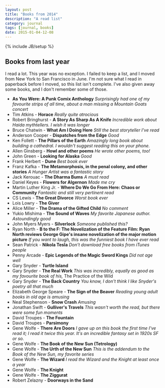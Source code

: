 ```yaml
---
layout: post
title: "Books from 2014"
description: "A read list"
category: journal
tags: [journal, books]
date: 2015-01-04-12-08
---
```

{% include JB/setup %}

## Books from last year

I read a lot. This year was no exception. I failed to keep a list, and I moved from New York to San Francisco in June. I'm not sure what I read in paperback before I moved, so this list isn't complete. I've also given away some books, and I don't remember some of those. 

 * **As You Were: A Punk Comix Anthology** _Surprisingly had one of my favourite strips of all time, about a man missing a Mountain Goats concert_
 * Tim Atkins - **Horace** _Really quite atrocious_
 * Robert Bringhurst - **A Story As Sharp As A Knife** _Incredible work about Haida mythtellers. I wish it was longer_
 * Bruce Chatwin - **What Am I Doing Here** _Still the best storyteller I've read_
 * Anderson Cooper - **Dispatches from the Edge** _Good_
 * Ken Follett - **The Pillars of the Earth** _Amazingly long book about building a cathedral. I wouldn't suggest reading this on your phone._
 * Allen Ginsberg - **Howl and other poems** _He wrote other poems, too!_
 * John Green - **Looking for Alaska** _Good_
 * Frank Herbert - **Dune** _Best book ever_
 * Franz Kafka - **The Metamorphosis, in the penal colony, and other stories** _A Hunger Artist was a fantastic story_
 * Jack Kerouac - **The Dharma Bums** _A must read_
 * Daniel Keyes - **Flowers for Algernon** _Made me cry_
 * Martin Luther King Jr. - **Where Do We Go From Here: Chaos or Community** _Fantastic and still very pertinent read_
 * CS Lewis - **The Great Divorce** _Worst book ever_
 * Lois Lowry - **The Giver**
 * Alice Miller - **The Drama of the Gifted Child** _No comment_
 * Yukio Mishima - **The Sound of Waves** _My favorite Japanese author. Astoundingly good_
 * John Myers Myers - **Silverlock** _Someone published this?_
 * Ryan North - **B to the F: The Novelization of the Feature Film: Ryan North reviews George Gipe's insane novelization of the major motion picture** _If you want to laugh, this was the funniest book I have ever read_
 * Sean Patrick - **Nikola Tesla** _Don't download free books from iTunes people_
 * Penny Arcade - **Epic Legends of the Magic Sword Kings** _Did not age well_
 * Gary Snyder - **Turtle Island**
 * Gary Snyder - **The Real Work** _This was incredibly, equally as good as my favourite book of his,_ The Practice of the Wild
 * Gary Snyder - **The Back Country** _You know, I don't think I like Snyder's poetry all that much_
 * Elizabeth George Speare - **The Sign of the Beaver** _Reading young adult books in old age is amusing_
 * Neal Stephenson - **Snow Crash** _Amusing_
 * Jonathan Swift - **Gulliver's Travels** _This wasn't worth the read, but there were some fun moments_
 * David Troupes - **The Fountain**
 * David Troupes - **Parsimony**
 * Gene Wolfe - **There Are Doors** _I gave up on this book the first time I've read it; I read it twice this year. It's an incredible fantasy set in 1920s SF or so._
 * Gene Wolfe - **The Book of the New Sun (Tetrology)**
 * Gene Wolfe - **The Urth of the New Sun** _This is the addendum to the Book of the New Sun, my favorite series_
 * Gene Wolfe - **The Wizard** _I read the Wizard and the Knight at least once a year_
 * Gene Wolfe - **The Knight**
 * Gene Wolfe - **The Ziggurat**
 * Robert Zelazny - **Doorways in the Sand**
 
